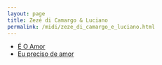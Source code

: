 ```yaml
---
layout: page
title: Zezé di Camargo & Luciano
permalink: /midi/zeze_di_camargo_e_luciano.html
---
```


* [É O Amor](https://124700.selcdn.ru/srv.victor3d.com.br/midi/eoamor.mid)
* [Eu preciso de amor](https://124700.selcdn.ru/srv.victor3d.com.br/midi/Eu_preciso_de_amor.mid)